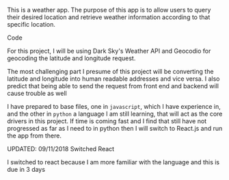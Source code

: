 This is a weather app. The purpose of this app is to allow users to query their desired location and retrieve weather information according to that specific location. 

Code

For this project, I will be using Dark Sky's Weather API and Geocodio for geocoding the latitude and longitude request.

The most challenging part I presume of this project will be converting the latitude and longitude into human readable addresses and vice versa. I also predict that being able to send the request from front end and backend will cause trouble as well

I have prepared to base files, one in ```javascript```, which I have experience in, and the other in ```python``` a language I am still learning, that will act as the core drivers in this project. If time is coming fast and I find that still have not progressed as far as I need to in python then I will switch to React.js and run the app from there.

UPDATED: 09/11/2018 Switched React

I switched to react because I am more familiar with the language and this is due in 3 days